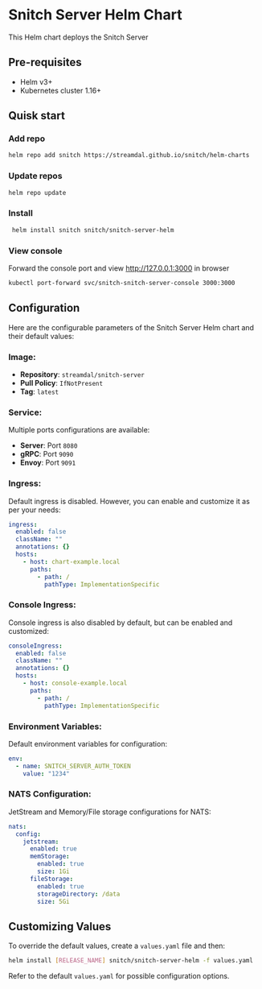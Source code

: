 # Snitch Server Helm Chart

This Helm chart deploys the Snitch Server

## Pre-requisites

- Helm v3+
- Kubernetes cluster 1.16+


## Quisk start 

### Add repo

```bash
helm repo add snitch https://streamdal.github.io/snitch/helm-charts
```

### Update repos
```bash
helm repo update
```

### Install

```bash
 helm install snitch snitch/snitch-server-helm 
```

### View console

Forward the console port and view http://127.0.0.1:3000 in browser 

```bash 
kubectl port-forward svc/snitch-snitch-server-console 3000:3000 
```


## Configuration

Here are the configurable parameters of the Snitch Server Helm chart and their default values:

### Image:
- **Repository**: `streamdal/snitch-server`
- **Pull Policy**: `IfNotPresent`
- **Tag**: `latest`

### Service:
Multiple ports configurations are available:
- **Server**: Port `8080`
- **gRPC**: Port `9090`
- **Envoy**: Port `9091`

### Ingress:

Default ingress is disabled. However, you can enable and customize it as per your needs:

```yaml
ingress:
  enabled: false
  className: ""
  annotations: {}
  hosts:
    - host: chart-example.local
      paths:
        - path: /
          pathType: ImplementationSpecific
```

### Console Ingress:

Console ingress is also disabled by default, but can be enabled and customized:

```yaml
consoleIngress:
  enabled: false
  className: ""
  annotations: {}
  hosts:
    - host: console-example.local
      paths:
        - path: /
          pathType: ImplementationSpecific
```

### Environment Variables:

Default environment variables for configuration:

```yaml
env:
  - name: SNITCH_SERVER_AUTH_TOKEN
    value: "1234"
```

### NATS Configuration:

JetStream and Memory/File storage configurations for NATS:

```yaml
nats:
  config:
    jetstream:
      enabled: true
      memStorage:
        enabled: true
        size: 1Gi
      fileStorage:
        enabled: true
        storageDirectory: /data
        size: 5Gi
```

## Customizing Values

To override the default values, create a `values.yaml` file and then:

```bash
helm install [RELEASE_NAME] snitch/snitch-server-helm -f values.yaml
```

Refer to the default `values.yaml` for possible configuration options.

